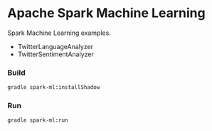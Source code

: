Apache Spark Machine Learning
=============================
Spark Machine Learning examples.

* TwitterLanguageAnalyzer
* TwitterSentimentAnalyzer


### Build

```bash
gradle spark-ml:installShadow
```

### Run

```bash
gradle spark-ml:run
```
